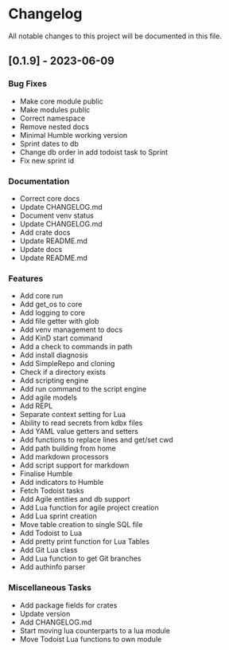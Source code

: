 # Changelog

All notable changes to this project will be documented in this file.

## [0.1.9] - 2023-06-09

### Bug Fixes

- Make core module public
- Make modules public
- Correct namespace
- Remove nested docs
- Minimal Humble working version
- Sprint dates to db
- Change db order in add todoist task to Sprint
- Fix new sprint id

### Documentation

- Correct core docs
- Update CHANGELOG.md
- Document venv status
- Update CHANGELOG.md
- Add crate docs
- Update README.md
- Update docs
- Update README.md

### Features

- Add core run
- Add get_os to core
- Add logging to core
- Add file getter with glob
- Add venv management to docs
- Add KinD start command
- Add a check to commands in path
- Add install diagnosis
- Add SimpleRepo and cloning
- Check if a directory exists
- Add scripting engine
- Add run command to the script engine
- Add agile models
- Add REPL
- Separate context setting for Lua
- Ability to read secrets from kdbx files
- Add YAML value getters and setters
- Add functions to replace lines and get/set cwd
- Add path building from home
- Add markdown processors
- Add script support for markdown
- Finalise Humble
- Add indicators to Humble
- Fetch Todoist tasks
- Add Agile entities and db support
- Add Lua function for agile project creation
- Add Lua sprint creation
- Move table creation to single SQL file
- Add Todoist to Lua
- Add pretty print function for Lua Tables
- Add Git Lua class
- Add Lua function to get Git branches
- Add authinfo parser

### Miscellaneous Tasks

- Add package fields for crates
- Update version
- Add CHANGELOG.md
- Start moving lua counterparts to a lua module
- Move Todoist Lua functions to own module

<!-- generated by git-cliff -->
